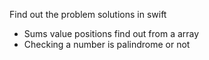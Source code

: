 Find out the problem solutions in swift
- Sums value positions find out from a array
- Checking a number is palindrome or not
